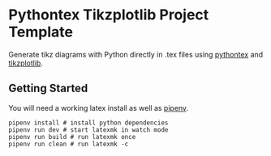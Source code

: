 # Pythontex Tikzplotlib Project Template

Generate tikz diagrams with Python directly in .tex files using [pythontex](https://ctan.org/pkg/pythontex) and [tikzplotlib](https://github.com/nschloe/tikzplotlib).

## Getting Started

You will need a working latex install as well as [pipenv](https://pypi.org/project/pipenv/).

```shell
pipenv install # install python dependencies
pipenv run dev # start latexmk in watch mode
pipenv run build # run latexmk once
pipenv run clean # run latexmk -c
```